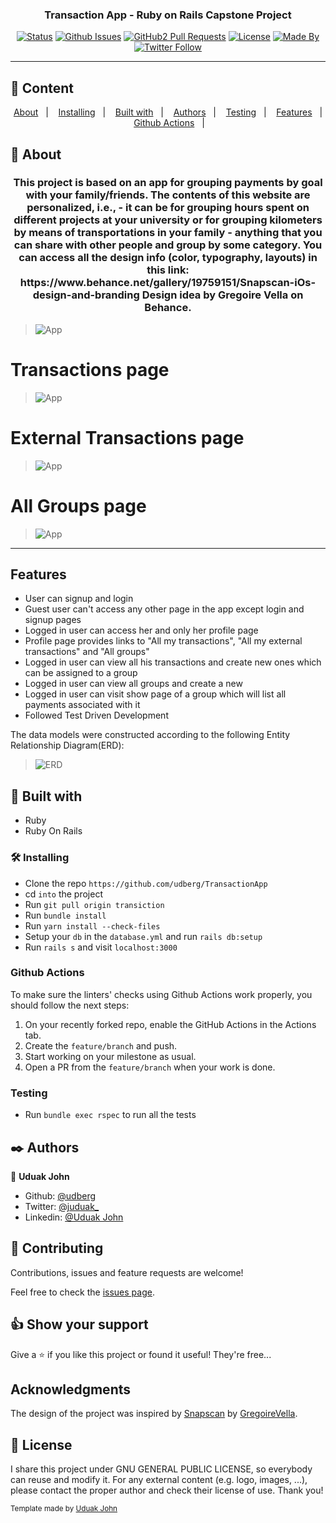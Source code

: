 
<h3 align="center">Transaction App - Ruby on Rails Capstone Project</h3>

<div align="center">

[![Status](https://img.shields.io/badge/status-active-success.svg)]()
[![Github Issues](https://img.shields.io/badge/GitHub-Issues-orange)](https://github.com/udberg/TransactionApp/issues)
[![GitHub2 Pull Requests](https://img.shields.io/badge/GitHub-Pull%20Requests-blue)](https://github.com/udberg/TransactionApp/pulls)
[![License](https://img.shields.io/badge/license-MIT-blue.svg)](/LICENSE)
[![Made By](https://img.shields.io/badge/Made%20By-Uduak%20John-brightgreen)](https://github.com/udberg)
[![Twitter Follow](https://img.shields.io/twitter/follow/juduak_?label=Follow%20Uduak%20on%20Twitter&style=social)](https://twitter.com/juduak_)

</div>

---

## 📝 Content
<p align="center">
<a href="#about">About</a>&nbsp;&nbsp;&nbsp;|&nbsp;&nbsp;&nbsp;
<a href="#installing">Installing</a>&nbsp;&nbsp;&nbsp;|&nbsp;&nbsp;&nbsp;
<a href="#built_using">Built with</a>&nbsp;&nbsp;&nbsp;|&nbsp;&nbsp;&nbsp;
<a href="#author">Authors</a>&nbsp;&nbsp;&nbsp;|&nbsp;&nbsp;&nbsp;
<a href="#testing">Testing</a>&nbsp;&nbsp;&nbsp;|&nbsp;&nbsp;&nbsp;
<a href="#features">Features</a>&nbsp;&nbsp;&nbsp;|&nbsp;&nbsp;&nbsp;
<a href="#gh-action">Github Actions</a>&nbsp;&nbsp;&nbsp;|&nbsp;&nbsp;&nbsp;
</p>


## 🧐 About <a name = "about"></a>
<h3 align="center"> 
This project is based on an app for grouping payments by goal with your family/friends. The contents of this website are personalized, i.e., - it can be for grouping hours spent on different projects at your university or for grouping kilometers by means of transportations in your family - anything that you can share with other people and group by some category. You can access all the design info (color, typography, layouts) in this link: https://www.behance.net/gallery/19759151/Snapscan-iOs-design-and-branding Design idea by Gregoire Vella on Behance.
</h3>

> ![App](./app/assets/images/app.png)

# Transactions page

> ![App](./app/assets/images/app3.png)

# External Transactions page

> ![App](./app/assets/images/app1.png)

# All Groups page

> ![App](./app/assets/images/app2.png)

---

## Features

- User can signup and login
- Guest user can't access any other page in the app except login and signup pages
- Logged in user can access her and only her profile page
- Profile page provides links to "All my transactions", "All my external transactions" and "All groups"
- Logged in user can view all his transactions and create new ones which can be assigned to a group
- Logged in user can view all groups and create a new
- Logged in user can visit show page of a group which will list all payments associated with it
- Followed Test Driven Development

The data models were constructed according to the following Entity Relationship Diagram(ERD):

> ![ERD](./app/assets/images/diagram.png)

## 🔧 Built with<a name = "built_using"></a>

- Ruby
- Ruby On Rails


### 🛠 Installing <a name = "installing"></a>

- Clone the repo `https://github.com/udberg/TransactionApp`
- cd `into` the project
- Run `git pull origin transiction`
- Run `bundle install`
- Run `yarn install --check-files`
- Setup your `db` in the `database.yml` and run `rails db:setup`
- Run `rails s` and visit `localhost:3000`

### Github Actions

To make sure the linters' checks using Github Actions work properly, you should follow the next steps:

1. On your recently forked repo, enable the GitHub Actions in the Actions tab.
2. Create the `feature/branch` and push.
3. Start working on your milestone as usual.
4. Open a PR from the `feature/branch` when your work is done.

### Testing

- Run `bundle exec rspec` to run all the tests

## ✒️  Authors <a name = "author"></a>

👤 **Uduak John**

- Github: [@udberg](https://github.com/udberg)
- Twitter: [@juduak_](https://twitter.com/juduak_)
- Linkedin: [@Uduak John](https://www.linkedin.com/in/juduak/)


## 🤝 Contributing

Contributions, issues and feature requests are welcome!

Feel free to check the [issues page](https://github.com/udberg/TransactionApp/issues).


## 👍 Show your support

Give a ⭐️ if you like this project or found it useful! They're free...

## Acknowledgments

The design of the project was inspired by [Snapscan](https://www.behance.net/gallery/19759151/Snapscan-iOs-design-and-branding) by [GregoireVella](https://www.behance.net/gregoirevella).


## 📝 License

I share this project under GNU GENERAL PUBLIC LICENSE, so everybody can reuse and modify it. For any external content (e.g. logo, images, ...), please contact the proper author and check their license of use. Thank you!


<small>Template made by <a href='https://twitter.com/juduak_'>Uduak John</a></small>